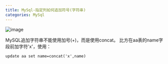 ```yaml
---
title: MySql-指定列如何追加符号(字符串)
categories: MySql
---
```

![image](https://upload-images.jianshu.io/upload_images/15325592-82cb5c71f50b08f4.jpg?imageMogr2/auto-orient/strip%7CimageView2/2/w/1240)
<!-- more -->
MySQL追加字符串不能使用加号(+)，而是使用concat。
比方在aa表的name字段前加字符'x'，使用：
```
update aa set name=concat('x',name)
```
